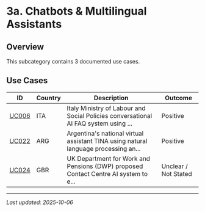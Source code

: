 # 3a. Chatbots & Multilingual Assistants

## Overview

This subcategory contains 3 documented use cases.

## Use Cases

| ID | Country | Description | Outcome |
|----|---------|-------------|---------|
| [UC006](UC006.md) | ITA | Italy Ministry of Labour and Social Policies conversational AI FAQ system using ... | Positive |
| [UC022](UC022.md) | ARG | Argentina's national virtual assistant TINA using natural language processing an... | Positive |
| [UC024](UC024.md) | GBR | UK Department for Work and Pensions (DWP) proposed Contact Centre AI system to e... | Unclear / Not Stated |

---
*Last updated: 2025-10-06*

